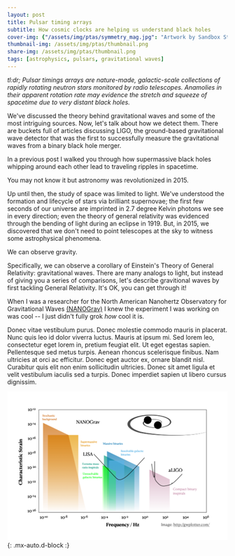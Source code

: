 ```yaml
---
layout: post
title: Pulsar timing arrays 
subtitle: How cosmic clocks are helping us understand black holes
cover-img: {"/assets/img/ptas/symmetry_mag.jpg": "Artwork by Sandbox Studio, Chicago with Corinne Mucha for Symmetry Magazine"}
thumbnail-img: /assets/img/ptas/thumbnail.png
share-img: /assets/img/ptas/thumbnail.png
tags: [astrophysics, pulsars, gravitational waves]
---
```


*tl:dr; Pulsar timings arrays are nature-made, galactic-scale collections of rapidly rotating neutron stars monitored by radio telescopes. Anamolies in their apparent rotation rate may evidence the stretch and squeeze of spacetime due to very distant black holes.*


We've discussed the theory behind gravitational waves and some of the most intriguing sources. Now, let's talk about how we detect them. There are buckets full of articles discussing LIGO, the ground-based gravitational wave detector that was the first to successfully measure the gravitational waves from a binary black hole merger. 

In a previous post I walked you through how supermassive black holes whipping around each other lead to traveling ripples in spacetime. 

You may not know it but astronomy was revolutionized in 2015. 

Up until then, the study of space was limited to light. We've understood the formation and lifecycle of stars via brilliant supernovae; the first few seconds of our universe are imprinted in 2.7 degree Kelvin photons we see in every direction; even the theory of general relativity was evidenced through the bending of light during an eclipse in 1919. But, in 2015, we discovered that we don't need to point telescopes at the sky to witness some astrophysical phenomena. 

We can observe gravity. 

Specifically, we can observe a corollary of Einstein's Theory of General Relativity: gravitational waves. There are many analogs to light, but instead of giving you a series of comparisons, let's describe gravitional waves by first tackling General Relativity. It's OK, you can get through it!





When I was a researcher for the North American Nanohertz Observatory for Gravitational Waves [(NANOGrav)](http://nanograv.org/) I knew the experiment I was working on was cool --  I just didn't fully grok *how* cool it is. 




Donec vitae vestibulum purus. Donec molestie commodo mauris in placerat. Nunc quis leo id dolor viverra luctus. Mauris at ipsum mi. Sed lorem leo, consectetur eget lorem in, pretium feugiat elit. Ut eget egestas sapien. Pellentesque sed metus turpis. Aenean rhoncus scelerisque finibus. Nam ultricies at orci ac efficitur. Donec eget auctor ex, ornare blandit nisl. Curabitur quis elit non enim sollicitudin ultricies. Donec sit amet ligula et velit vestibulum iaculis sed a turpis. Donec imperdiet sapien ut libero cursus dignissim.


![GW_spectrum]( ../assets/img/ptas/gw_spectrum.png ){: .mx-auto.d-block :}
